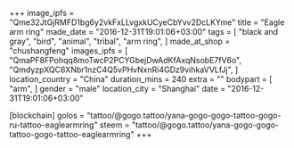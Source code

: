 +++
image_ipfs = "Qme32JtGjRMFD1bg6y2vkFxLLvgxkUCyeCbYvv2DcLKYme"
title = "Eagle arm ring"
made_date = "2016-12-31T19:01:06+03:00"
tags = [
 "black and gray",
 "bird",
 "animal",
 "tribal",
 "arm ring",
]
made_at_shop = "chushangfeng"
images_ipfs = [  "QmaPF8FPohqq8moTwcP2PCYGbejDwAdKfAxqNsobE7fV6o",
  "QmdyzpXQC6XNbr1nzC4Q5vPHvNxnRi4GDz9vihkaVVLfJj",
]
location_country = "China"
duration_mins = 240
extra = ""
bodypart = [
 "arm",
]
gender = "male"
location_city = "Shanghai"
date = "2016-12-31T19:01:06+03:00"

[blockchain]
golos = "tattoo/@gogo.tattoo/yana-gogo-gogo-tattoo-gogo-ru-tattoo-eaglearmring"
steem = "tattoo/@gogo.tattoo/yana-gogo-gogo-tattoo-gogo-tattoo-eaglearmring"
+++

